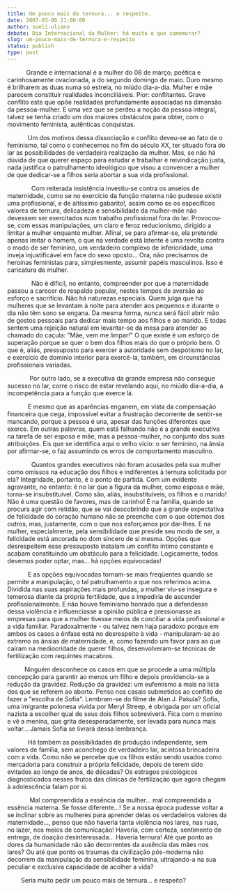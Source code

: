 ```yaml
---
title: Um pouco mais de ternura... e respeito.
date: 2007-03-06 21:00:00
author: sueli.uliano
debate: Dia Internacional da Mulher: há muito o que comemorar?
slug: um-pouco-mais-de-ternura-e-respeito
status: publish 
type: post
---
```


  
  
           Grande e internacional é a mulher do 08 de março; poética e carinhosamente ovacionada, a do segundo domingo de maio. Duro mesmo é brilharem as duas numa só estrela, no miúdo dia-a-dia. Mulher e mãe parecem constituir realidades inconciliáveis. Pior: conflitantes. Grave conflito este que opõe realidades profundamente associadas na dimensão da pessoa-mulher. E uma vez que se perdeu a noção da pessoa integral, talvez se tenha criado um dos maiores obstáculos para obter, com o movimento feminista, autênticas conquistas.  
  
  
            Um dos motivos dessa dissociação e conflito deveu-se ao fato de o feminismo, tal como o conhecemos no fim do século XX, ter situado fora do lar as possibilidades de verdadeira realização da mulher. Mas, se não há dúvida de que querer espaço para estudar e trabalhar é reivindicação justa, nada justifica o patrulhamento ideológico que visou a convencer a mulher de que dedicar-se a filhos seria abortar a sua vida profissional.  
  
  
              Com reiterada insistência investiu-se contra os anseios de maternidade, como se no exercício da função materna não pudesse existir uma profissional, e de altíssimo gabarito!, assim como se os específicos valores de ternura, delicadeza e sensibilidade da mulher-mãe não devessem ser exercitados num trabalho profissional fora do lar. Provocou-se, com essas manipulações, um claro e feroz reducionismo, dirigido a limitar a mulher enquanto mulher. Afinal, se para afirmar-se, ela pretende apenas imitar o homem, o que na verdade está latente é uma revolta contra o modo de ser feminino, um verdadeiro complexo de inferioridade, uma inveja injustificável em face do sexo oposto... Ora, não precisamos de heroínas feministas para, simplesmente, assumir papéis masculinos. Isso é caricatura de mulher.  
  
  
              Não é difícil, no entanto, compreender por que a maternidade passou a carecer de respaldo popular, nestes tempos de aversão ao esforço e sacrifício. Não há naturezas especiais. Quem julga que há mulheres que se levantam à noite para atender aos pequenos e durante o dia não têm sono se engana. Da mesma forma, nunca será fácil abrir mão de gostos pessoais para dedicar mais tempo aos filhos e ao marido. E todas sentem uma rejeição natural em levantar-se da mesa para atender ao chamado do caçula: "Mãe, vem me limpar!" O que existe é um esforço de superação porque se quer o bem dos filhos mais do que o próprio bem. O que é, aliás, pressuposto para exercer a autoridade sem despotismo no lar, e exercício de domínio interior para exercê-la, também, em circunstâncias profissionais variadas.   
  
  
             Por outro lado, se a executiva da grande empresa não consegue sucesso no lar, corre o risco de estar revelando aqui, no miúdo dia-a-dia, a incompetência para a função que exerce lá.   
  
  
            E mesmo que as aparências enganem, em vista da compensação financeira que cega, impossível evitar a frustração decorrente de sentir-se mancando, porque a pessoa é una, apesar das funções diferentes que exerce. Em outras palavras, quem está falhando não é a grande executiva na tarefa de ser esposa e mãe, mas a pessoa-mulher, no conjunto das suas atribuições. Eis que se identifica aqui o velho vício: o ser feminino, na ânsia por afirmar-se, o faz assumindo os erros de comportamento masculino.   
  
  
              Quantos grandes executivos não foram acusados pela sua mulher como omissos na educação dos filhos e indiferentes à ternura solicitada por ela? Integridade, portanto, é o ponto de partida. Com um evidente agravante, no entanto: é no lar que a figura da mulher, como esposa e mãe, torna-se insubstituível. Como são, aliás, insubstituíveis, os filhos e o marido! Não é uma questão de favores, mas de carinho! É na família, quando se procura agir com retidão, que se vai descobrindo que a grande expectativa de felicidade do coração humano não se preenche com o que obtemos dos outros, mas, justamente, com o que nos esforçamos por dar-lhes. E na mulher, especialmente, pela sensibilidade que preside seu modo de ser, a felicidade está ancorada no dom sincero de si mesma. Opções que desrespeitem esse pressuposto instalam um conflito íntimo constante e acabam constituindo um obstáculo para a felicidade. Logicamente, todos devemos poder optar, mas... há opções equivocadas!  
  
  
            E as opções equivocadas tornam-se mais freqüentes quando se permite a manipulação, o tal patrulhamento a que nos referimos acima. Dividida nas suas aspirações mais profundas, a mulher viu-se insegura e temerosa diante da própria fertilidade, que a impediria de ascender profissionalmente. E não houve feminismo honrado que a defendesse dessa violência e influenciasse a opinião pública e pressionasse as empresas para que a mulher tivesse meios de conciliar a vida profissional e a vida familiar. Paradoxalmente - ou talvez nem haja paradoxo porque em ambos os casos a ênfase está no desrespeito à vida - manipularam-se ao extremo as ânsias de maternidade, e, como fazendo um favor para as que caíram na mediocridade de querer filhos, desenvolveram-se técnicas de fertilização com requintes macabros.   
  
  
          Ninguém desconhece os casos em que se procede a uma múltipla concepção para garantir ao menos um filho e depois providencia-se a redução da gravidez. Redução da gravidez: um eufemismo a mais na lista dos que se referem ao aborto. Penso nos casais submetidos ao conflito de fazer a "escolha de Sofia". Lembram-se do filme de Alan J. Pakula? Sofia, uma imigrante polonesa vivida por Meryl Streep, é obrigada por um oficial nazista a escolher qual de seus dois filhos sobreviverá. Fica com o menino e vê a menina, que grita desesperadamente, ser levada para nunca mais voltar... Jamais Sofia se livrará dessa lembrança.   
  
            Há também as possibilidades de produção independente, sem valores de família, sem aconchego de verdadeiro lar, acintosa brincadeira com a vida. Como não se percebe que os filhos estão sendo usados como mercadoria para construir a própria felicidade, depois de terem sido evitados ao longo de anos, de décadas? Os estragos psicológicos diagnosticados nesses frutos das clínicas de fertilização que agora chegam à adolescência falam por si.  
  
  
             Mal compreendida a essência da mulher... mal compreendida a essência materna. Se fosse diferente...! Se a nossa época pudesse voltar a se inclinar sobre as mulheres para aprender delas os verdadeiros valores da maternidade..., penso que não haveria tanta violência nos lares, nas ruas, no lazer, nos meios de comunicação! Haveria, com certeza, sentimento de entrega, de doação desinteressada... Haveria ternura! Até que ponto as dores da humanidade não são decorrentes da ausência das mães nos lares? Ou até que ponto os traumas da civilização pós-moderna não decorrem da manipulação da sensibilidade feminina, ultrajando-a na sua peculiar e exclusiva capacidade de acolher a vida?   
  
  
        Seria muito pedir um pouco mais de ternura... e respeito?  

